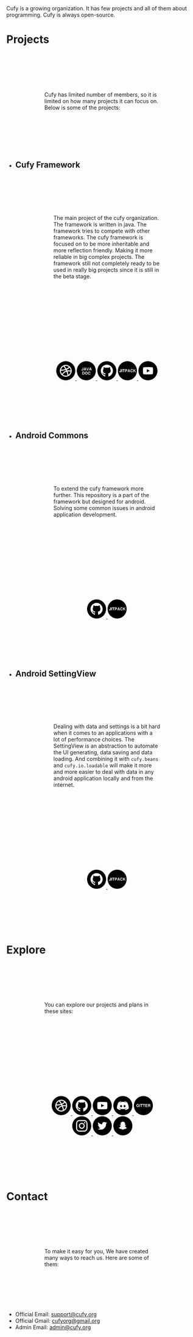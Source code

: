 <html lang="en">
    <head>
        <title>Cufy</title>
        <script>
            window.onload = function() {
              let link = top.document.createElement("link");
              link.type = "image/*";
              link.rel = "icon";
              link.href = "cufy.png";
              top.document.getElementsByTagName("head")[0].appendChild(link);
            };
        </script>
        <style>
            p {
                padding: 100px;
            }
        </style>
    </head>
</html> 
Cufy is a growing organization. It has few projects and all of them
about programming. Cufy is always open-source.

# Projects
Cufy has limited number of members, so it is limited on how many projects
it can focus on. Below is some of the projects:

-   ## Cufy Framework
    The main project of the cufy organization. The framework is written in java.
    The framework tries to compete with other frameworks. The cufy framework is
    focused on to be more inheritable and more reflection friendly. Making it 
    more reliable in big complex projects. The framework still not completely
    ready to be used in really big projects since it is still in the beta stage.
    
    <p align="center">
        <a href="https://framework.cufy.org">
            <img alt="Website" src="icon/web.png" width="50" height="50">
        </a>
        <a href="https://framework.cufy.org/docs">
            <img alt="Javadoc" src="icon/javadoc.png" width="50" height="50">
        </a>
        <a href="https://github.com/cufyorg/framework">
            <img alt="Github" src="icon/github.png" width="50" height="50">
        </a>
        <a href="https://jitpack.io/#org.cufy/framework">
            <img alt="Jitpack" src="icon/jitpack.png" width="50" height="50">
        </a>
        <a href="https://youtube.com/playlist?list=PL4GvMdlkZJ6Y1SkrorANkRHArohilF2Ye">
            <img alt="Youtube" src="icon/youtube.png" width="50" height="50">
        </a>
    </p>

-   ## Android Commons
    To extend the cufy framework more further. This repository is a part of the
    framework but designed for android. Solving some common issues in android
    application development.
    
    <p align="center">
        <a href="https://github.com/cufyorg/android-commons">
            <img alt="Github" src="icon/github.png" width="50" height="50">
        </a>
        <a href="https://jitpack.io/#org.cufy/android-commons">
            <img alt="Jitpack" src="icon/jitpack.png" width="50" height="50">
        </a>
    </p>

-   ## Android SettingView
    Dealing with data and settings is a bit hard when it comes to an applications
    with a lot of performance choices. The SettingView is an abstraction to
    automate the UI generating, data saving and data loading. And combining
    it with `cufy.beans` and `cufy.io.loadable` will make it more and more easier
    to deal with data in any android application locally and from the internet.
    
    <p align="center">
        <a href="https://github.com/cufyorg/android-settingview">
            <img alt="Github" src="icon/github.png" width="50" height="50">
        </a>
        <a href="https://jitpack.io/#org.cufy/android-settingview">
            <img alt="Jitpack" src="icon/jitpack.png" width="50" height="50">
        </a>
    </p>

# Explore
You can explore our projects and plans in these sites:

<p align="center">
    <a href="https://cufy.org">
        <img alt="Website" src="icon/web.png" width="50" height="50">
    </a>
    <a href="https://github.com/cufyorg">
        <img alt="Github" src="icon/github.png" width="50" height="50">
    </a>
    <a href="https://youtube.com/channel/UCQrEzyMcfnvfNG6irFRBePg">
        <img alt="Youtube" src="icon/youtube.png" width="50" height="50">
    </a>
    <a href="https://discord.gg/ASAGGy7">
        <img alt="Discord" src="icon/discord.png" width="50" height="50">
    </a>
    <a href="https://gitter.im/cufyorg/community">
        <img alt="Gitter" src="icon/gitter.png" width="50" height="50">
    </a>
    <a href="https://instagram.com/cufyorg">
        <img alt="Instagram" src="icon/instagram.png" width="50" height="50">
    </a>
    <a href="https://twitter.com/cufyorg">
        <img alt="Twitter" src="icon/twitter.png" width="50" height="50">
    </a>
    <a href="https://snapchat.com/add/cufyorg">
        <img alt="Snapchat" src="icon/snapchat.png" width="50" height="50">
    </a>
</p>

# Contact
To make it easy for you, We have created many ways to reach us. Here are some of them:

-   Official Email: support@cufy.org
-   Official Gmail: cufyorg@gmail.org
-   Admin Email:    admin@cufy.org
